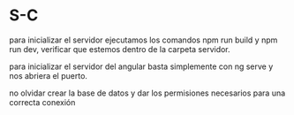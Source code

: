 # S-C

para inicializar el servidor ejecutamos los comandos npm run build y npm run dev, verificar que estemos dentro de la carpeta servidor.

para inicializar el servidor del angular basta simplemente con ng serve y nos abriera el puerto.

no olvidar crear la base de datos y dar los permisiones necesarios para una correcta conexión 

